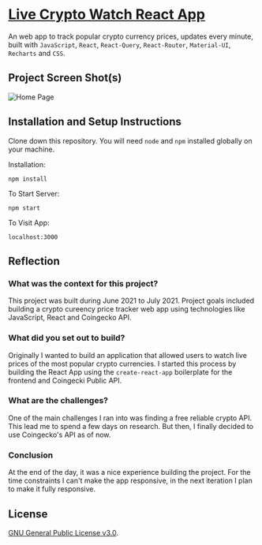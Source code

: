 # [Live Crypto Watch React App](https://live-crypto-watch.netlify.app/)

An web app to track popular crypto currency prices, updates every minute, built with `JavaScript`, `React`, `React-Query`, `React-Router`, `Material-UI`, `Recharts` and `CSS`.

## Project Screen Shot(s)

![Home Page](https://raw.githubusercontent.com/iKausik/live-crypto-watch/master/src/assets/project-b.png)

## Installation and Setup Instructions

Clone down this repository. You will need `node` and `npm` installed globally on your machine.

Installation:

`npm install`

To Start Server:

`npm start`

To Visit App:

`localhost:3000`

## Reflection

### What was the context for this project?

This project was built during June 2021 to July 2021. Project goals included building a crypto cureency price tracker web app using technologies like JavaScript, React and Coingecko API.

### What did you set out to build?

Originally I wanted to build an application that allowed users to watch live prices of the most popular crypto currencies. I started this process by building the React App using the `create-react-app` boilerplate for the frontend and Coingecki Public API.

### What are the challenges?

One of the main challenges I ran into was finding a free reliable crypto API. This lead me to spend a few days on research. But then, I finally decided to use Coingecko's API as of now.

### Conclusion

At the end of the day, it was a nice experience building the project. For the time constraints I can't make the app responsive, in the next iteration I plan to make it fully responsive.

## License

[GNU General Public License v3.0](./LICENSE).
